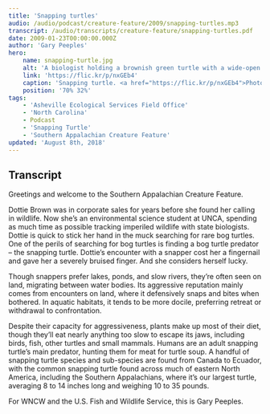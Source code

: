 ```yaml
---
title: 'Snapping turtles'
audio: /audio/podcast/creature-feature/2009/snapping-turtles.mp3
transcript: /audio/transcripts/creature-feature/snapping-turtles.pdf
date: 2009-01-23T00:00:00.000Z
author: 'Gary Peeples'
hero:
    name: snapping-turtle.jpg
    alt: 'A biologist holding a brownish green turtle with a wide-open mouth.'
    link: 'https://flic.kr/p/nxGEb4'
    caption: 'Snapping turtle. <a href="https://flic.kr/p/nxGEb4">Photo</a> by Gary Peeples, USFWS.'
    position: '70% 32%'
tags:
    - 'Asheville Ecological Services Field Office'
    - 'North Carolina'
    - Podcast
    - 'Snapping Turtle'
    - 'Southern Appalachian Creature Feature'
updated: 'August 8th, 2018'
---
```


## Transcript

Greetings and welcome to the Southern Appalachian Creature Feature.

Dottie Brown was in corporate sales for years before she found her calling in wildlife. Now she’s an environmental science student at UNCA, spending as much time as possible tracking imperiled wildlife with state biologists. Dottie is quick to stick her hand in the muck searching for rare bog turtles. One of the perils of searching for bog turtles is finding a bog turtle predator – the snapping turtle. Dottie’s encounter with a snapper cost her a fingernail and gave her a severely bruised finger. And she considers herself lucky.

Though snappers prefer lakes, ponds, and slow rivers, they’re often seen on land, migrating between water bodies. Its aggressive reputation mainly comes from encounters on land, where it defensively snaps and bites when bothered. In aquatic habitats, it tends to be more docile, preferring retreat or withdrawal to confrontation.

Despite their capacity for aggressiveness, plants make up most of their diet, though they’ll eat nearly anything too slow to escape its jaws, including birds, fish, other turtles and small mammals. Humans are an adult snapping turtle’s main predator, hunting them for meat for turtle soup.  A handful of snapping turtle species and sub-species are found from Canada to Ecuador, with the common snapping turtle found across much of eastern North America, including the Southern Appalachians, where it’s our largest turtle, averaging 8 to 14 inches long and weighing 10 to 35 pounds.

For WNCW and the U.S. Fish and Wildlife Service, this is Gary Peeples.